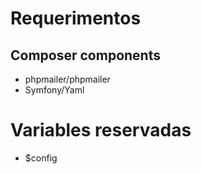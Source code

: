 # Requerimentos

## Composer components
- phpmailer/phpmailer
- Symfony/Yaml

# Variables reservadas

- $config
